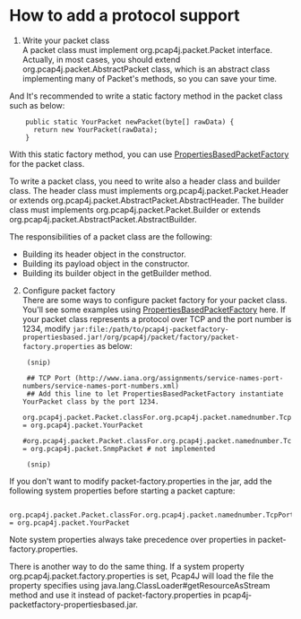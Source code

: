 How to add a protocol support
=============================

1. Write your packet class<br>
  A packet class must implement org.pcap4j.packet.Packet interface.
  Actually, in most cases, you should extend org.pcap4j.packet.AbstractPacket class,
  which is an abstract class implementing many of Packet's methods, so you can save your time.

  And It's recommended to write a static factory method in the packet class such as below:

        public static YourPacket newPacket(byte[] rawData) {
          return new YourPacket(rawData);
        }

  With this static factory method, you can use [PropertiesBasedPacketFactory](/www/Packet.md#properties_based_packet_factory) for the packet class.

  To write a packet class, you need to write also a header class and builder class.
  The header class must implements org.pcap4j.packet.Packet.Header or extends org.pcap4j.packet.AbstractPacket.AbstractHeader.
  The builder class must implements org.pcap4j.packet.Packet.Builder or extends org.pcap4j.packet.AbstractPacket.AbstractBuilder.

  The responsibilities of a packet class are the following:
  * Building its header object in the constructor.
  * Building its payload object in the constructor.
  * Building its builder object in the getBuilder method.

2. Configure packet factory<br>
  There are some ways to configure packet factory for your packet class. You'll see some examples using [PropertiesBasedPacketFactory](/www/Packet.md#properties_based_packet_factory) here.
  If your packet class represents a protocol over TCP and the port number is 1234,
  modify `jar:file:/path/to/pcap4j-packetfactory-propertiesbased.jar!/org/pcap4j/packet/factory/packet-factory.properties` as below:

        (snip)
        
        ## TCP Port (http://www.iana.org/assignments/service-names-port-numbers/service-names-port-numbers.xml)
        ## Add this line to let PropertiesBasedPacketFactory instantiate YourPacket class by the port 1234.
        org.pcap4j.packet.Packet.classFor.org.pcap4j.packet.namednumber.TcpPort.1234 = org.pcap4j.packet.YourPacket
        #org.pcap4j.packet.Packet.classFor.org.pcap4j.packet.namednumber.TcpPort.161 = org.pcap4j.packet.SnmpPacket # not implemented
        
        (snip)

  If you don't want to modify packet-factory.properties in the jar, add the following system properties before starting a packet capture:

        org.pcap4j.packet.Packet.classFor.org.pcap4j.packet.namednumber.TcpPort.1234 = org.pcap4j.packet.YourPacket

  Note system properties always take precedence over properties in packet-factory.properties.

  There is another way to do the same thing. If a system property org.pcap4j.packet.factory.properties is set,
  Pcap4J will load the file the property specifies using java.lang.ClassLoader#getResourceAsStream method and
  use it instead of packet-factory.properties in pcap4j-packetfactory-propertiesbased.jar.
